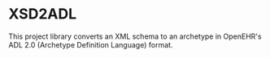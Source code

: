 # XSD2ADL
This project library converts an XML schema to an archetype in OpenEHR's ADL 2.0 (Archetype Definition Language) format.
